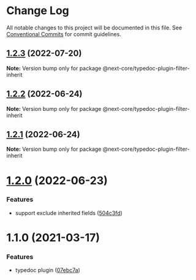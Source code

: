 # Change Log

All notable changes to this project will be documented in this file.
See [Conventional Commits](https://conventionalcommits.org) for commit guidelines.

## [1.2.3](https://github.com/easyops-cn/next-core/compare/@next-core/typedoc-plugin-filter-inherit@1.2.2...@next-core/typedoc-plugin-filter-inherit@1.2.3) (2022-07-20)

**Note:** Version bump only for package @next-core/typedoc-plugin-filter-inherit

## [1.2.2](https://github.com/easyops-cn/next-core/compare/@next-core/typedoc-plugin-filter-inherit@1.2.1...@next-core/typedoc-plugin-filter-inherit@1.2.2) (2022-06-24)

**Note:** Version bump only for package @next-core/typedoc-plugin-filter-inherit

## [1.2.1](https://github.com/easyops-cn/next-core/compare/@next-core/typedoc-plugin-filter-inherit@1.2.0...@next-core/typedoc-plugin-filter-inherit@1.2.1) (2022-06-24)

**Note:** Version bump only for package @next-core/typedoc-plugin-filter-inherit

# [1.2.0](https://github.com/easyops-cn/next-core/compare/@next-core/typedoc-plugin-filter-inherit@1.1.0...@next-core/typedoc-plugin-filter-inherit@1.2.0) (2022-06-23)

### Features

- support exclude inherited fields ([504c3fd](https://github.com/easyops-cn/next-core/commit/504c3fd22497c8acb13c688114954600b1f7ef8b))

# 1.1.0 (2021-03-17)

### Features

- typedoc plugin ([07ebc7a](https://github.com/easyops-cn/next-core/commit/07ebc7afe996f375d953b95c612e03ac5900f14a))
